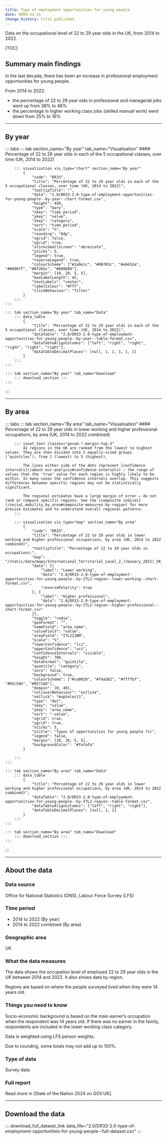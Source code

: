 ```yaml
---
title: Type of employment opportunities for young people
date: 9999-12-31
change_history: First published
---
```


Data on the occupational level of 22 to 29 year olds in the UK, from 2014 to 2022.

[TOC]

## Summary main findings

In the last decade, there has been an increase in professional employment opportunities for young people.

From 2014 to 2022:

* the percentage of 22 to 29 year olds in professional and managerial jobs went up from 38% to 46%
* the percentage in higher working class jobs (skilled manual work) went down from 25% to 16%

---

## By year

::: tabs
    ::: tab section_name="By year" tab_name="Visualisation"
        #### Percentage of 22 to 29 year olds in each of the 5 occupational classes, over time (UK, 2014 to 2022)

        ::: visualisation vis_type="chart" section_name="By year"
            {
                "code": "DR33",
                "title": "Percentage of 22 to 29 year olds in each of the 5 occupational classes, over time (UK, 2014 to 2022)",
                "tooltipTitle": "",
                "data": "2.0/DR33-2.0-type-of-employment-opportunities-for-young-people--by-year--chart-format.csv",
                "height": 450,
                "type": "bary",
                "xkey": "time_period",
                "ykey": "value",
                "zkey": "category",
                "sort": "time_period",
                "scale": "%",
                "rounding": "0dp",
                "xgrid": false,
                "ygrid": true,
                "xticksSmallScreen": "abreviate",
                "yticks": 5,
                "legend": true,
                "reverseLegend": true,
                "colourScheme": ["#1a9e1c", "#00703c", "#eb652e", "#0096ff", "#0f265c", "#808080"],
                "margin": [10, 20, 5, 5],
                "maxLabelLength": 45,
                "textLabels": "center",
                "labelColour": "#fff",
                "clickBehaviour": "filter"
            }
        :::
    :::

    ::: tab section_name="By year" tab_name="Data"
        ::: data_table
            {
                "title": "Percentage of 22 to 29 year olds in each of the 5 occupational classes, over time (UK, 2014 to 2022)",
                "dataTable": "2.0/DR33-2.0-type-of-employment-opportunities-for-young-people--by-year--table-format.csv",
                "dataTableAlignColumns": ["left", "right", "right", "right", "right", "right"],
                "dataTableDecimalPlaces": [null, 1, 1, 1, 1, 1]
            }
        :::
    :::

    ::: tab section_name="By year" tab_name="Download"
        ::: download_section :::
    :::
:::

---

## By area

::: tabs
    ::: tab section_name="By area" tab_name="Visualisation"
        #### Percentage of 22 to 29 year olds in lower working and higher professional occupations, by area (UK, 2014 to 2022 combined)

        ::: inset_text classes="govuk-!-margin-top-3"
            41 regions in the UK are ranked from the lowest to highest values. They are then divided into 5 equally-sized groups (‘quintiles’), from 1 (lowest) to 5 (highest).
            
            The lines either side of the dots represent [confidence intervals](/about-our-analysis#confidence-intervals) – the range of values that the 'true' value for each region is highly likely to be within. In many cases the confidence intervals overlap. This suggests differences between specific regions may not be statistically significant.
            
            The regional estimates have a large margin of error – do not rank or compare specific regions. See the [composite indices](/social_mobility_by_area#composite-measures-by-region) for more precise estimates and to understand overall regional patterns.
        :::

        ::: visualisation vis_type="map" section_name="By area"
            {
                "code": "DR33",
                "title": "Percentage of 22 to 29 year olds in lower working and higher professional occupations, by area (UK, 2014 to 2022 combined)",
                "tooltipTitle": "Percentage of 22 to 29 year olds in occupations:",
                "map": "/static/data/maps/International_Territorial_Level_2_(January_2021)_UK_BUC.json",
                "data": [{
                    "label": "Lower working",
                    "data": "2.0/DR33-2.0-type-of-employment-opportunities-for-young-people--by-ITL2-region--lower-working--chart-format.csv",
                    "reversePolarity": true
                }, {
                    "label": "Higher professional",
                    "data": "2.0/DR33-2.0-type-of-employment-opportunities-for-young-people--by-ITL2-region--higher-professional--chart-format.csv"
                }],
                "toggle": "radio",
                "geoFormat": "",
                "nameField": "area_name",
                "valueField": "value",
                "areaField": "ITL221NM",
                "scale": "%",
                "lowerConfidence": "lci",
                "upperConfidence": "uci",
                "confidenceIntervals": "visible",
                "height": 700,
                "dataFormat": "quintile",
                "quantile": "category",
                "zero": false,
                "background": true,
                "colourScheme": ["#ca0020", "#f4a582", "#ffffbf", "#92c5de", "#0571b0"],
                "domain": [0, 40],
                "rolloverBehaviour": "outline",
                "onClick": "mapSelect1",
                "type": "dot",
                "xkey": "value",
                "ykey": "area_name",
                "sort": "-value",
                "xgrid": true,
                "ygrid": true,
                "xticks": 5,
                "xtitle": "Types of opportunities for young people (%)",
                "legend": false,
                "margin": [10, 20, 5, 5],
                "backgroundColor": "#fafafa"
            }
                
        :::
    :::

    ::: tab section_name="By area" tab_name="Data"
        ::: data_table
            {
                "title": "Percentage of 22 to 29 year olds in lower working and higher professional occupations, by area (UK, 2014 to 2022 combined)",
                "dataTable": "2.0/DR33-2.0-type-of-employment-opportunities-for-young-people--by-ITL2-region--table-format.csv",
                "dataTableAlignColumns": ["left", "right", "right"],
                "dataTableDecimalPlaces": [null, 1, 1]
            }
        :::
    :::

    ::: tab section_name="By area" tab_name="Download"
        ::: download_section :::
    :::
:::

---

## About the data

### Data source
Office for National Statistics (ONS), Labour Force Survey (LFS)

### Time period
* 2014 to 2022 (By year)
* 2014 to 2022 combined (By area)

### Geographic area
UK

### What the data measures
The data shows the occupation level of employed 22 to 29 year olds in the UK between 2014 and 2022. It also shows data by region.

Regions are based on where the people surveyed lived when they were 14 years old.

### Things you need to know
Socio-economic background is based on the main earner’s occupation when the respondent was 14 years old. If there was no earner in the family, respondents are included in the lower working class category.

Data is weighted using LFS person weights.

Due to rounding, some totals may not add up to 100%.

### Type of data
Survey data

### Full report
Read more in [State of the Nation 2024 on GOV.UK].

---

## Download the data

::: download_full_dataset_link data_file="2.0/DR33-2.0-type-of-employment-opportunities-for-young-people--full-dataset.csv" :::
